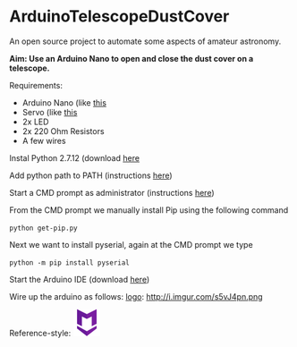 # ArduinoTelescopeDustCover
An open source project to automate some aspects of amateur astronomy.

**Aim: Use an Arduino Nano to open and close the dust cover on a telescope.**

Requirements:
- Arduino Nano (like [this](https://www.aliexpress.com/item/Nano-3-0-controller-compatible-with-arduino-nano-CH340-USB-driver-with-CABLE-NANO-V3-0/32478082112.html?spm=2114.01010208.3.11.omwhu1&ws_ab_test=searchweb0_0,searchweb201602_5_10065_10068_10084_10083_10080_10082_10081_10060_10061_10062_10056_10055_10054_10059_10078_10079_10073_10096_10070_10100_10052_423_10050_10051_424,searchweb201603_8&btsid=b7afc5ec-93f1-4158-8d06-f842e11ed59a)
- Servo (like [this](https://www.aliexpress.com/item/Micro-9g-servo-RC-SG90-Aircraft-airplane-model-parts-for-Unique-model-Biplane-Helicopter-Accessories/32677485253.html?spm=2114.01010208.3.21.hMGnOQ&ws_ab_test=searchweb0_0,searchweb201602_5_10065_10068_10084_10083_10080_10082_10081_10060_10061_10062_10056_10055_10054_10059_10078_10079_10073_10096_10070_10100_10052_423_10050_10051_424,searchweb201603_8&btsid=b4745c77-5a61-4155-9d28-949cdfefc80d)
- 2x LED
- 2x 220 Ohm Resistors
- A few wires

Instal Python 2.7.12 (download [here](https://www.python.org/downloads/)

Add python path to PATH (instructions [here](http://stackoverflow.com/questions/3701646/how-to-add-to-the-pythonpath-in-windows-7))

Start a CMD prompt as administrator (instructions [here](https://technet.microsoft.com/en-us/library/cc947813(v=ws.10).aspx)) 

From the CMD prompt we manually install Pip using the following command

`python get-pip.py`

Next we want to install pyserial, again at the CMD prompt we type

`python -m pip install pyserial`

Start the Arduino IDE (download [here](https://www.arduino.cc/en/Main/Software))

Wire up the arduino as follows: 
[logo]: http://i.imgur.com/s5vJ4pn.png

Reference-style: 
![alt text][logo]

[logo]: https://github.com/adam-p/markdown-here/raw/master/src/common/images/icon48.png "Logo Title Text 2"
